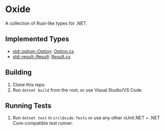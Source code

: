 # Oxide

A collection of Rust-like types for .NET.

## Implemented Types

* [std::option::Option][rust-option]: [Option.cs][our-option]
* [std::result::Result][rust-result]: [Result.cs][our-result]

## Building

1. Clone this repo.
2. Run `dotnet build` from the root, or use Visual Studio/VS Code.

## Running Tests

1. Run `dotnet test` in `src\Oxide.Tests` or use any other xUnit.NET + .NET
   Core-compatible test runner.

[rust-option]: https://doc.rust-lang.org/std/option/enum.Option.html
[our-option]: src/Oxide/Option.cs
[rust-result]: https://doc.rust-lang.org/std/result/enum.Result.html
[our-result]: src/Oxide/Result.cs
